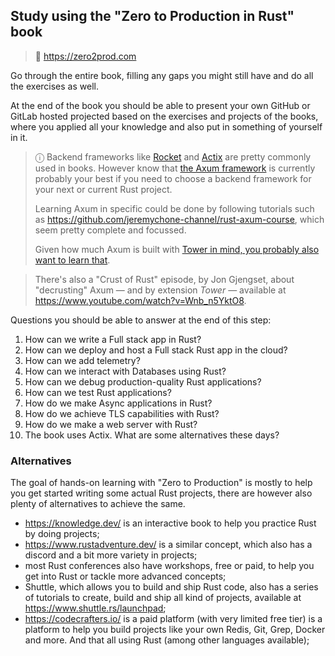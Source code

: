 ## Study using the "Zero to Production in Rust" book

> 🔗 <https://zero2prod.com>

Go through the entire book, filling any gaps you might still have and do all the exercises as well.

At the end of the book you should be able to present your own GitHub or GitLab hosted projected based on the exercises and projects of the books, where you applied all your knowledge and also put in something of yourself in it.

> ⓘ Backend frameworks like [Rocket](https://rocket.rs/) and [Actix](https://actix.rs/) are pretty commonly used in books. However know that [the Axum framework](https://docs.rs/axum/latest/axum/) is currently probably your best if you need to choose a backend framework for your next or current Rust project.
>
> Learning Axum in specific could be done by following tutorials
> such as <https://github.com/jeremychone-channel/rust-axum-course>, which seem pretty complete and focussed.
>
> Given how much Axum is built with [Tower in mind, you probably also want to learn that](#tower).

> There's also a "Crust of Rust" episode, by Jon Gjengset, about "decrusting"
> Axum — and by extension _Tower_ — available at <https://www.youtube.com/watch?v=Wnb_n5YktO8>.

Questions you should be able to answer at the end of this step:

1. How can we write a Full stack app in Rust?
2. How can we deploy and host a Full stack Rust app in the cloud?
3. How can we add telemetry?
4. How can we interact with Databases using Rust?
5. How can we debug production-quality Rust applications?
6. How can we test Rust applications?
7. How do we make Async applications in Rust?
8. How do we achieve TLS capabilities with Rust?
9. How do we make a web server with Rust?
10. The book uses Actix. What are some alternatives these days?

### Alternatives

The goal of hands-on learning with "Zero to Production" is mostly to help you get started writing some
actual Rust projects, there are however also plenty of alternatives to achieve the same.

- <https://knowledge.dev/> is an interactive book to help you practice Rust by doing projects;
- <https://www.rustadventure.dev/> is a similar concept, which also has a discord and a bit more variety in projects;
- most Rust conferences also have workshops, free or paid, to help you get into Rust or tackle more advanced concepts;
- Shuttle, which allows you to build and ship Rust code, also has a series of tutorials to create, build and ship all kind of projects,
  available at <https://www.shuttle.rs/launchpad>;
- <https://codecrafters.io/> is a paid platform (with very limited free tier) is a platform to help you build projects like your own
  Redis, Git, Grep, Docker and more. And that all using Rust (among other languages available);
